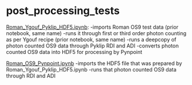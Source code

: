 # post_processing_tests

[Roman_Ygouf_Pyklip_HDF5.ipynb](Roman_Ygouf_Pyklip_HDF5.ipynb):
-imports Roman OS9 test data (prior notebook, same name)
-runs it through first or third order photon counting as per Ygouf recipe (prior notebook, same name)
-runs a deepcopy of photon counted OS9 data through Pyklip RDI and ADI
-converts photon counted OS9 data into HDF5 for processing by Pynpoint

[Roman_OS9_Pynpoint.ipynb](Roman_OS9_Pynpoint.ipynb)
-imports the HDF5 file that was prepared by Roman_Ygouf_Pyklip_HDF5.ipynb
-runs that photon counted OS9 data through RDI and ADI
